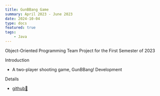 ```yaml
---
title: GunBBang Game
summary: April 2023 - June 2023
date: 2024-10-04
type: docs
featured: true
tags:
    - Java
---
```


Object-Oriented Programming Team Project for the First Semester of 2023

Introduction
- A two-player shooting game, GunBBang! Development
  
Details
- [github🔗](https://github.com/2blackcow/Gunbbang)


